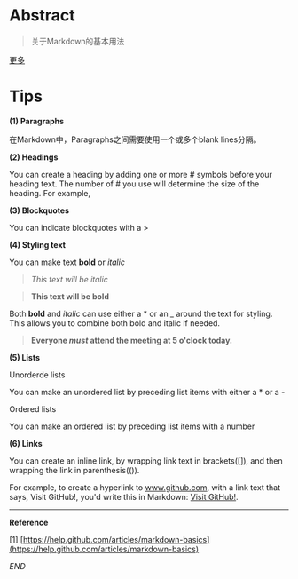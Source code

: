 
Abstract
===

> 关于Markdown的基本用法

[更多](http://daringfireball.net/projects/markdown/syntax)

Tips
===

**(1) Paragraphs**

在Markdown中，Paragraphs之间需要使用一个或多个blank lines分隔。

**(2) Headings**

You can create a heading by adding one or more # symbols before your heading text. The number of # you use will determine the size of the heading. For example,

**(3) Blockquotes**

You can indicate blockquotes with a >

**(4) Styling text**

You can make text **bold** or *italic*

> *This text will be italic*

> **This text will be bold**

Both **bold** and *italic* can use either a * or an _ around the text for styling. This allows you to combine both bold and italic if needed.

> **Everyone _must_ attend the meeting at 5 o'clock today.**


**(5) Lists**

Unorderde lists

You can make an unordered list by preceding list items with either a * or a -

Ordered lists

You can make an ordered list by preceding list items with a number

**(6) Links**

You can create an inline link, by wrapping link text in brackets([]), and then wrapping the link in parenthesis(()).

For example, to create a hyperlink to www.github.com, with a link text that says, Visit GitHub!, you'd write this in Markdown: [Visit GitHub!](www.github.com).


---

**Reference**

[1] [https://help.github.com/articles/markdown-basics](https://help.github.com/articles/markdown-basics)


*END*




